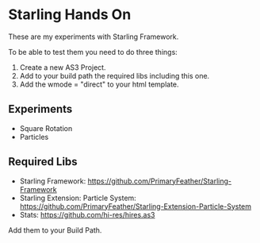 Starling Hands On
=================

These are my experiments with Starling Framework.

To be able to test them you need to do three things:

 1. Create a new AS3 Project.
 2. Add to your build path the required libs including this one.
 3. Add the wmode = "direct" to your html template.

## Experiments

 * Square Rotation
 * Particles

## Required Libs

 * Starling Framework: https://github.com/PrimaryFeather/Starling-Framework
 * Starling Extension: Particle System: https://github.com/PrimaryFeather/Starling-Extension-Particle-System
 * Stats: https://github.com/hi-res/hires.as3
 
 Add them to your Build Path.